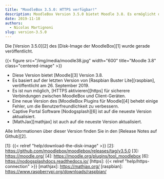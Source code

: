 ```yaml
---
title: "MoodleBox 3.5.0: HTTPS verfügbar!"
description: MoodleBox Version 3.5.0 bietet Moodle 3.8. Es ermöglicht die Aktivierung von HTTPS und basiert auf der neuesten Version von Raspbian.
date: 2019-11-18
authors:
  - Nicolas Martignoni
slug: version-3.5.0
---
```


Die [Version 3.5.0][2] des [Disk-Image der MoodleBox][1] wurde gerade veröffentlicht.

{{< figure src="/img/media/moodle38.jpg" width="600" title="Moodle 3.8" class="centered-image" >}}

  - Diese Version bietet [Moodle][3] Version 3.8.
  - Es basiert auf der letzten Version von [Raspbian Buster Lite][raspbian], veröffentlicht am 26. September 2019.
  - Es ist nun möglich, [HTTPS aktivieren][https] für sicherere Verbindungen zwischen MoodleBox und Client-Geräten.
  - Eine neue Version des [MoodleBox Plugins für Moodle][4] behebt einige Fehler, um die Benutzerfreundlichkeit zu verbessern.
  - Captive Portal Software [Nodogsplash][6] ist auf die neueste Version aktualisiert.
  - [MathJax][mathjax] ist auch auf die neueste Version aktualisiert.

Alle Informationen über dieser Version finden Sie in den [Release Notes auf Github][2].

 [1]: {{< relref "help/download-the-disk-image" >}}
 [2]: https://github.com/moodlebox/moodlebox/releases/tag/v3.5.0
 [3]: https://moodle.org/
 [4]: https://moodle.org/plugins/tool_moodlebox
 [6]: https://nodogsplashdocs.readthedocs.io/
 [https]: {{< relref "help/https-connection" >}}
 [mathjax]: https://mathjax.org/
 [raspbian]: https://www.raspberrypi.org/downloads/raspbian/
